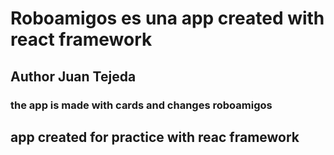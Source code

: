 # Roboamigos es una app created with react framework  
## Author Juan Tejeda
### the app is made with cards and changes  roboamigos
## app created for practice with reac framework 
